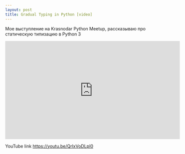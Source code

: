 ```yaml
---
layout: post
title: Gradual Typing in Python [video]
---
```


Мое выступление на Krasnodar Python Meetup, рассказываю про статическую типизацию в Python 3

<iframe width="560" height="315" src="https://www.youtube.com/embed/QrlxVoDLpI0" frameborder="0" allow="accelerometer; autoplay; encrypted-media; gyroscope; picture-in-picture" allowfullscreen></iframe>


YouTube link https://youtu.be/QrlxVoDLpI0
